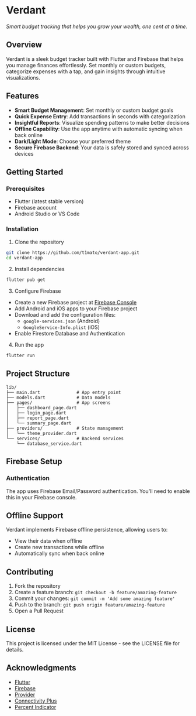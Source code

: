 # Verdant

*Smart budget tracking that helps you grow your wealth, one cent at a time.*

## Overview

Verdant is a sleek budget tracker built with Flutter and Firebase that helps you manage finances effortlessly. Set monthly or custom budgets, categorize expenses with a tap, and gain insights through intuitive visualizations.

## Features

- **Smart Budget Management**: Set monthly or custom budget goals
- **Quick Expense Entry**: Add transactions in seconds with categorization
- **Insightful Reports**: Visualize spending patterns to make better decisions
- **Offline Capability**: Use the app anytime with automatic syncing when back online
- **Dark/Light Mode**: Choose your preferred theme
- **Secure Firebase Backend**: Your data is safely stored and synced across devices

## Getting Started

### Prerequisites

- Flutter (latest stable version)
- Firebase account
- Android Studio or VS Code

### Installation

1. Clone the repository
```bash
git clone https://github.com/t1mato/verdant-app.git
cd verdant-app
```

2. Install dependencies
```bash
flutter pub get
```

3. Configure Firebase
- Create a new Firebase project at [Firebase Console](https://console.firebase.google.com/)
- Add Android and iOS apps to your Firebase project
- Download and add the configuration files:
  - `google-services.json` (Android)
  - `GoogleService-Info.plist` (iOS)
- Enable Firestore Database and Authentication

4. Run the app
```bash
flutter run
```

## Project Structure

```
lib/
├── main.dart              # App entry point
├── models.dart            # Data models
├── pages/                 # App screens
│   ├── dashboard_page.dart
│   ├── login_page.dart
│   ├── report_page.dart
│   └── summary_page.dart
├── providers/             # State management
│   └── theme_provider.dart
└── services/              # Backend services
    └── database_service.dart
```

## Firebase Setup

### Authentication

The app uses Firebase Email/Password authentication. You'll need to enable this in your Firebase console.

## Offline Support

Verdant implements Firebase offline persistence, allowing users to:
- View their data when offline
- Create new transactions while offline
- Automatically sync when back online

## Contributing

1. Fork the repository
2. Create a feature branch: `git checkout -b feature/amazing-feature`
3. Commit your changes: `git commit -m 'Add some amazing feature'`
4. Push to the branch: `git push origin feature/amazing-feature`
5. Open a Pull Request

## License

This project is licensed under the MIT License - see the LICENSE file for details.

## Acknowledgments

- [Flutter](https://flutter.dev)
- [Firebase](https://firebase.google.com)
- [Provider](https://pub.dev/packages/provider)
- [Connectivity Plus](https://pub.dev/packages/connectivity_plus)
- [Percent Indicator](https://pub.dev/packages/percent_indicator)
